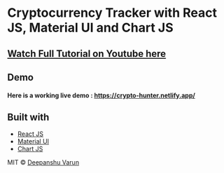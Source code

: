 # Cryptocurrency Tracker with React JS, Material UI and Chart JS

## [Watch Full Tutorial on Youtube here](https://youtu.be/QA6oTpMZp84)


## Demo
#### Here is a working live demo :  https://crypto-hunter.netlify.app/

## Built with 

- [React JS](https://reactjs.org/)
- [Material UI](https://v4.mui.com/)
- [Chart JS](https://reactchartjs.github.io/react-chartjs-2/#/)



MIT © [Deepanshu Varun ](https://github.com/ShankyDV)
